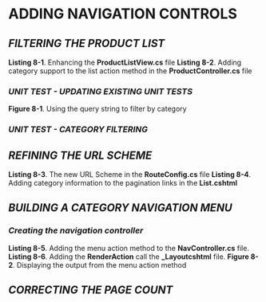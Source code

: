 <h1>ADDING NAVIGATION CONTROLS</h1>

<h2><i>FILTERING THE PRODUCT LIST</i></h2>
    <b>Listing 8-1</b>. Enhancing the <b>ProductListView.cs</b> file
    <b>Listing 8-2</b>. Adding category support to the list action method in the <b>ProductController.cs</b> file
    <h3><i>UNIT TEST - UPDATING EXISTING UNIT TESTS</i></h3>
    <b>Figure 8-1</b>. Using the query string to filter by category
    <h3><i>UNIT TEST - CATEGORY FILTERING</i></h3>

<h2><i>REFINING THE URL SCHEME</i></h2>
    <b>Listing 8-3</b>. The new URL Scheme in the <b>RouteConfig.cs</b> file
    <b>Listing 8-4</b>. Adding category information to the pagination links in the <b>List.cshtml</b>

<h2><i>BUILDING A CATEGORY NAVIGATION MENU</i></h2>
    <h3><i>Creating the navigation controller</i></h3>
        <b>Listing 8-5</b>. Adding the menu action method to the <b>NavController.cs</b> file.
        <b>Listing 8-6</b>. Adding the <b>RenderAction</b> call the <b>_Layoutcshtml</b> file.
        <b>Figure 8-2</b>. Displaying the output from the menu action method

<h2><i>CORRECTING THE PAGE COUNT</i></h2>